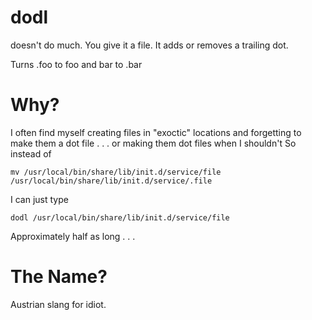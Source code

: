 dodl
====

doesn't do much. You give it a file. It adds or removes a trailing dot.

Turns .foo to foo and bar to .bar

Why?
====
I often find myself creating files in "exoctic" locations and forgetting to make them a dot file . . . or making them dot files when I shouldn't So instead of

`mv /usr/local/bin/share/lib/init.d/service/file /usr/local/bin/share/lib/init.d/service/.file`

I can just type

`dodl /usr/local/bin/share/lib/init.d/service/file`

Approximately half as long . . . 

The Name?
=========
Austrian slang for idiot.
